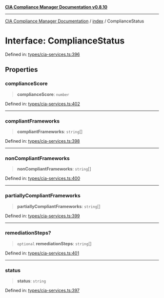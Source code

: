 [**CIA Compliance Manager Documentation v0.8.10**](../../README.md)

***

[CIA Compliance Manager Documentation](../../modules.md) / [index](../README.md) / ComplianceStatus

# Interface: ComplianceStatus

Defined in: [types/cia-services.ts:396](https://github.com/Hack23/cia-compliance-manager/blob/680c1f0618a64f5e2a4571e2b2ee23d6baf8dc9d/src/types/cia-services.ts#L396)

## Properties

### complianceScore

> **complianceScore**: `number`

Defined in: [types/cia-services.ts:402](https://github.com/Hack23/cia-compliance-manager/blob/680c1f0618a64f5e2a4571e2b2ee23d6baf8dc9d/src/types/cia-services.ts#L402)

***

### compliantFrameworks

> **compliantFrameworks**: `string`[]

Defined in: [types/cia-services.ts:398](https://github.com/Hack23/cia-compliance-manager/blob/680c1f0618a64f5e2a4571e2b2ee23d6baf8dc9d/src/types/cia-services.ts#L398)

***

### nonCompliantFrameworks

> **nonCompliantFrameworks**: `string`[]

Defined in: [types/cia-services.ts:400](https://github.com/Hack23/cia-compliance-manager/blob/680c1f0618a64f5e2a4571e2b2ee23d6baf8dc9d/src/types/cia-services.ts#L400)

***

### partiallyCompliantFrameworks

> **partiallyCompliantFrameworks**: `string`[]

Defined in: [types/cia-services.ts:399](https://github.com/Hack23/cia-compliance-manager/blob/680c1f0618a64f5e2a4571e2b2ee23d6baf8dc9d/src/types/cia-services.ts#L399)

***

### remediationSteps?

> `optional` **remediationSteps**: `string`[]

Defined in: [types/cia-services.ts:401](https://github.com/Hack23/cia-compliance-manager/blob/680c1f0618a64f5e2a4571e2b2ee23d6baf8dc9d/src/types/cia-services.ts#L401)

***

### status

> **status**: `string`

Defined in: [types/cia-services.ts:397](https://github.com/Hack23/cia-compliance-manager/blob/680c1f0618a64f5e2a4571e2b2ee23d6baf8dc9d/src/types/cia-services.ts#L397)
